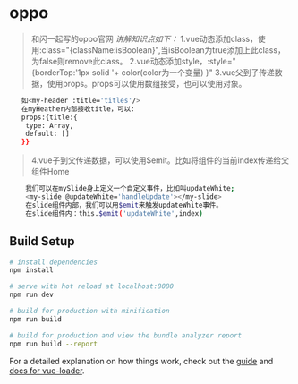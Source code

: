 # oppo

> 和闪一起写的oppo官网
> *讲解知识点如下：*
> 1.vue动态添加class，使用:class="{className:isBoolean}",当isBoolean为true添加上此class，为false则remove此class。
> 2.vue动态添加style，:style="{borderTop:'1px solid '+ color(color为一个变量) }"
> 3.vue父到子传递数据，使用props。props可以使用数组接受，也可以使用对象。
``` bash
   如<my-header :title='titles'/>
   在myHeather内部接收title，可以:
   props:{title:{
    type: Array,
    default: []
   }}
```
>4.vue子到父传递数据，可以使用$emit。比如将<mySlide/>组件的当前index传递给父组件Home
``` bash
    我们可以在mySlide身上定义一个自定义事件，比如叫updateWhite;
    <my-slide @updateWhite='handleUpdate'></my-slide>
    在slide组件内部，我们可以用$emit来触发updateWhite事件。
    在slide组件内：this.$emit('updateWhite',index)
```

## Build Setup

``` bash
# install dependencies
npm install

# serve with hot reload at localhost:8080
npm run dev

# build for production with minification
npm run build

# build for production and view the bundle analyzer report
npm run build --report
```

For a detailed explanation on how things work, check out the [guide](http://vuejs-templates.github.io/webpack/) and [docs for vue-loader](http://vuejs.github.io/vue-loader).

